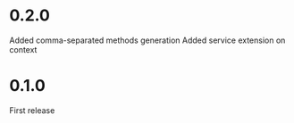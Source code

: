 # 0.2.0

Added comma-separated methods generation
Added service extension on context

# 0.1.0

First release
